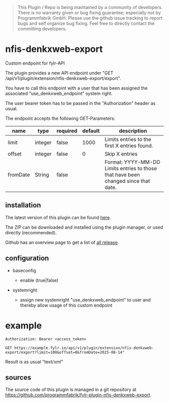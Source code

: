 > This Plugin / Repo is being maintained by a community of developers.
There is no warranty given or bug fixing guarantee; especially not by
Programmfabrik GmbH. Please use the github issue tracking to report bugs
and self organize bug fixing. Feel free to directly contact the committing
developers.

# nfis-denkxweb-export
Custom endpoint for fylr-API

The plugin provides a new API endpoint under "GET /api/v1/plugin/extension/nfis-denkxweb-export/export".

You have to call this endpoint with a user that has been assigned the associated "use_denkxweb_endpoint" system right.

The user bearer token has to be passed in the "Authorization" header as usual.

The endpoint accepts the following GET-Parameters:

| name     | type    | required | default | description                                                                        |
|----------|---------|----------|---------|------------------------------------------------------------------------------------|
| limit    | integer | false    | 1000    | Limits entries to the first X entries found.                                       |
| offset   | integer | false    | 0       | Skip X entries                                                                     |
| fromDate | String  | false    |         | Format: YYYY-MM-DD Limits entries to those that have been changed since that date. |


## installation

The latest version of this plugin can be found [here](https://github.com/programmfabrik/fylr-plugin-nfis-denkxweb-export/releases/latest/download/nfisDenkxwebExport.zip).

The ZIP can be downloaded and installed using the plugin manager, or used directly (recommended).

Github has an overview page to get a list of [all release](https://github.com/programmfabrik/fylr-plugin-nfis-denkxweb-export/releases/).

## configuration

* baseconfig
  * enable (true|false)

* systemright
  * assign new systemright "use_denkxweb_endpoint" to user and thereby allow usage of this custom endpoint

# example

```
Authorization: Bearer <access_token>

GET https://example.fylr.io/api/v1/plugin/extension/nfis-denkxweb-export/export?limit=100&offset=0&fromDate=2025-08-14"
```

Result is as usual "text/xml"

## sources

The source code of this plugin is managed in a git repository at <https://github.com/programmfabrik/fylr-plugin-nfis-denkxweb-export>.
